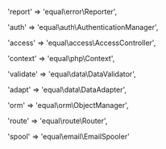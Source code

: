 'report'  => 'equal\error\Reporter',

'auth'   => 'equal\auth\AuthenticationManager',

'access'  => 'equal\access\AccessController',

'context'  => 'equal\php\Context',

'validate' => 'equal\data\DataValidator',

'adapt'   => 'equal\data\DataAdapter',

'orm'    => 'equal\orm\ObjectManager',

'route'   => 'equal\route\Router',

'spool'   => 'equal\email\EmailSpooler'

​       

